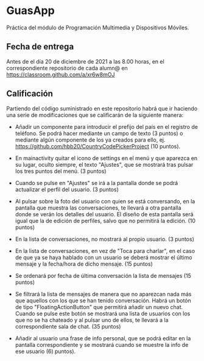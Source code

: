 # GuasApp
Práctica del módulo de Programación Multimedia y Dispositivos Móviles.

## Fecha de entrega
Antes de el día 20 de diciembre de 2021 a las 8.00 horas, en el correspondiente repositorio de cada alumn@ en https://classroom.github.com/a/xr6w8mOJ

## Calificación
Partiendo del código suministrado en este repositorio habrá que ir haciendo una serie de modificaciones que se calificarán de la siguiente manera:

- Añadir un  componente para introducir el prefijo del país en el registro de teléfono. Se podrá hacer mediante un campo de texto (3 puntos) o mediante algún componente de los ya creados para ello, ej. https://github.com/hbb20/CountryCodePickerProject (10 puntos).


- En mainactivity quitar el icono de settings en el menú y que aparezca en su lugar, oculto siempre, el texto "Ajustes", que se mostrará tras pulsar los tres puntos del menú. (3 puntos)

- Cuando se pulse en "Ajustes" se irá a la pantalla donde se podrá actualizar el perfil del usuario. (3 puntos)

- Al pulsar sobre la foto del usuario con quien se está conversando, en la pantalla que muestra las conversaciones, te llevará a otra pantalla donde se verán los detalles del usuario. El diseño de esta pantalla será igual que la de edición de perfiles, salvo que no permitirá la edición. (10 puntos)

- En la lista de conversaciones, no mostrará al propio usuario. (3 puntos)

- En la lista de conversaciones, en vez de "Toca para charlar", en el caso de que ya se haya hablado con un usuario se deberá mostrar el último mensaje y la fecha/hora de dicho mensaje. (15 puntos)

- Se ordenará por fecha de última conversación la lista de mensajes (15 puntos)

- Se filtrará la lista de mensajes de manera que no aparezcan nada más que aquellos con los que se han tenido conversación. Habrá un botón de tipo "FloatingActionButton" que permitirá añadir un nuevo chat. Cuando se pulse este botón se mostrará una lista de usuarios con los que no se ha chateado y al pulsar uno de ellos, te llevará a la correspondiente sala de chat. (35 puntos)

- Añadir al usuario una frase de info personal, que se podrá editar en la pantalla correspondiente y se mostrará cuando se muestre la info de ese usuario (6) puntos). 
